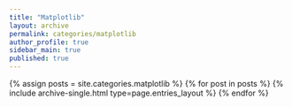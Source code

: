 ```yaml
---
title: "Matplotlib"
layout: archive
permalink: categories/matplotlib
author_profile: true
sidebar_main: true
published: true
---
```


{% assign posts = site.categories.matplotlib %}
{% for post in posts %} {% include archive-single.html type=page.entries_layout %} {% endfor %}